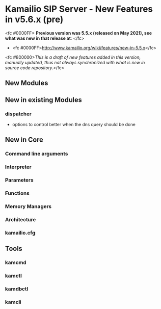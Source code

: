 # Kamailio SIP Server - New Features in v5.6.x (pre)

\<fc #0000FF> **Previous version was 5.5.x (released on May 2021), see
what was new in that release at**: \</fc>

-   \<fc
    #0000FF><http://www.kamailio.org/wiki/features/new-in-5.5.x>\</fc>

\<fc #800000>*This is a draft of new features added in this version,
manually updated, thus not always synchronized with what is new in
source code repository.*\</fc>

## New Modules

## New in existing Modules

### dispatcher

-   options to control better when the dns query should be done

## New in Core

### Command line arguments

### Interpreter

### Parameters

### Functions

### Memory Managers

### Architecture

### kamailio.cfg

## Tools

### kamcmd

### kamctl

### kamdbctl

### kamcli
